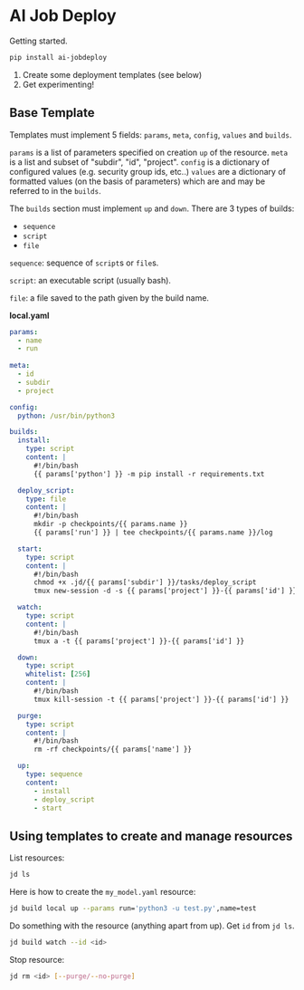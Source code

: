 # AI Job Deploy

Getting started.

```bash
pip install ai-jobdeploy
```

1. Create some deployment templates (see below)
1. Get experimenting!


## Base Template


Templates must implement 5 fields: `params`, `meta`, `config`, `values` and `builds`. 

`params` is a list of parameters specified on creation `up` of the resource.
`meta` is a list and subset of "subdir", "id", "project".
`config` is a dictionary of configured values (e.g. security group ids, etc..)
`values` are a dictionary of formatted values (on the basis of parameters) which are 
and may be referred to in the `builds`.

The `builds` section must implement `up` and `down`. There are 3 types of builds:

- `sequence`
- `script`
- `file`

`sequence`: sequence of `script`s or `file`s.

`script`: an executable script (usually bash).

`file`: a file saved to the path given by the build name.

**local.yaml**

```yaml
params:
  - name
  - run
  
meta:
  - id
  - subdir
  - project

config:
  python: /usr/bin/python3

builds:
  install:
    type: script
    content: |
      #!/bin/bash
      {{ params['python'] }} -m pip install -r requirements.txt

  deploy_script:
    type: file
    content: |
      #!/bin/bash
      mkdir -p checkpoints/{{ params.name }}
      {{ params['run'] }} | tee checkpoints/{{ params.name }}/log

  start:
    type: script
    content: |
      #!/bin/bash
      chmod +x .jd/{{ params['subdir'] }}/tasks/deploy_script
      tmux new-session -d -s {{ params['project'] }}-{{ params['id'] }} ".jd/{{ params['subdir'] }}/tasks/deploy_script"

  watch:
    type: script
    content: |
      #!/bin/bash
      tmux a -t {{ params['project'] }}-{{ params['id'] }}

  down:
    type: script
    whitelist: [256]
    content: |
      #!/bin/bash
      tmux kill-session -t {{ params['project'] }}-{{ params['id'] }}

  purge:
    type: script
    content: |
      #!/bin/bash
      rm -rf checkpoints/{{ params['name'] }}

  up:
    type: sequence
    content:
      - install
      - deploy_script
      - start
```

## Using templates to create and manage resources

List resources:
```bash
jd ls
```

Here is how to create the `my_model.yaml` resource:
```bash
jd build local up --params run='python3 -u test.py',name=test
```

Do something with the resource (anything apart from up). Get `id` from `jd ls`.

```bash
jd build watch --id <id>
```

Stop resource:
```bash
jd rm <id> [--purge/--no-purge]
```

